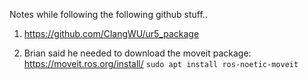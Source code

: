 Notes while following the following github stuff..

1. https://github.com/ClangWU/ur5_package

2. Brian said he needed to download the moveit package: https://moveit.ros.org/install/
```sudo apt install ros-noetic-moveit```
